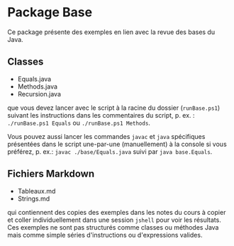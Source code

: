 # Package Base

Ce package présente des exemples en lien avec la revue des bases du Java.

## Classes

* Equals.java
* Methods.java
* Recursion.java

que vous devez lancer avec le script à la racine du dossier (`runBase.ps1`) suivant les instructions dans les commentaires du script, p. ex. : `./runBase.ps1 Equals` ou `./runBase.ps1 Methods`. 

Vous pouvez aussi lancer les commandes `javac` et `java` spécifiques présentées dans le script une-par-une (manuellement) à la console si vous préférez, p. ex.: `javac ./base/Equals.java` suivi par `java base.Equals`.

## Fichiers Markdown

* Tableaux.md
* Strings.md

qui contiennent des copies des exemples dans les notes du cours à copier et coller individuellement dans une session `jshell` pour voir les résultats. Ces exemples ne sont pas structurés comme classes ou méthodes Java mais comme simple séries d'instructions ou d'expressions valides.
